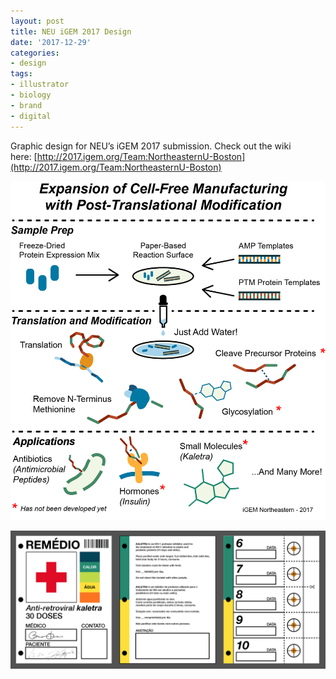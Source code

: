 ```yaml
---
layout: post
title: NEU iGEM 2017 Design
date: '2017-12-29'
categories:
- design
tags:
- illustrator
- biology
- brand
- digital
---
```


Graphic design for NEU’s iGEM 2017 submission. Check out the wiki here:&nbsp;[http://2017.igem.org/Team:NortheasternU-Boston](http://2017.igem.org/Team:NortheasternU-Boston)

 ![](/tumblr_files/tumblr_p1r1kdRSdn1r8gweso1_1280.png)  
 
 ![](/tumblr_files/tumblr_p1r1kdRSdn1r8gweso2_1280.png)  
  



